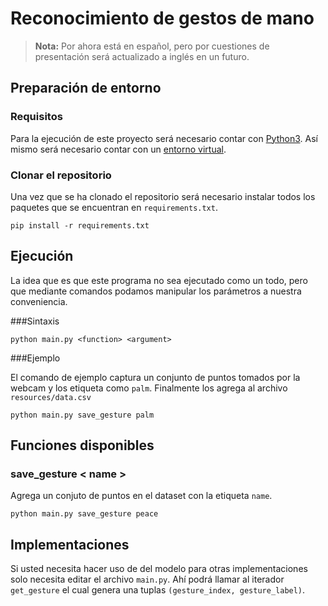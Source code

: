 # Reconocimiento de gestos de mano

> **Nota:** Por ahora está en español, pero por cuestiones de presentación será actualizado a inglés en un futuro.

## Preparación de entorno

### Requisitos
Para la ejecución de este proyecto será necesario contar con [Python3](https://www.python.org/).
Así mismo será necesario contar con un [entorno virtual](https://docs.python.org/3/library/venv.html).

### Clonar el repositorio

Una vez que se ha clonado el repositorio será necesario instalar todos los paquetes que se encuentran en `requirements.txt`.

```
pip install -r requirements.txt
```

## Ejecución

La idea que es que este programa no sea ejecutado como un todo, pero que mediante comandos podamos manipular los
parámetros a nuestra conveniencia.


###Sintaxis

```
python main.py <function> <argument>
```

###Ejemplo

El comando de ejemplo captura un conjunto de puntos tomados por la webcam y los etiqueta como `palm`. Finalmente 
los agrega al archivo `resources/data.csv`

```
python main.py save_gesture palm
```

## Funciones disponibles

### save_gesture < name >
Agrega un conjuto de puntos en el dataset con la etiqueta `name`.

````commandline
python main.py save_gesture peace
````


## Implementaciones

Si usted necesita hacer uso de del modelo para otras implementaciones solo necesita editar el archivo `main.py`.
Ahí podrá llamar al iterador ``get_gesture`` el cual genera una tuplas ``(gesture_index, gesture_label)``.